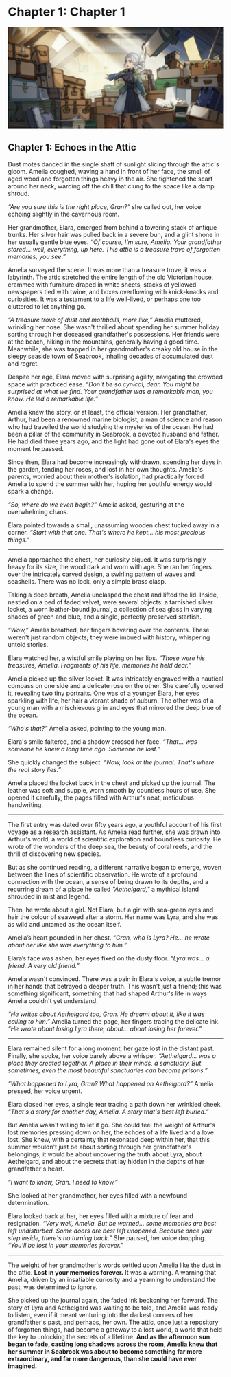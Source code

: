 # Chapter 1: Chapter 1

![Chapter 1 Illustration: Chapter 1](illustrations/chapter_01_chapter_1_20250511_000153.png)

## Chapter 1: Echoes in the Attic

Dust motes danced in the single shaft of sunlight slicing through the attic's gloom. Amelia coughed, waving a hand in front of her face, the smell of aged wood and forgotten things heavy in the air. She tightened the scarf around her neck, warding off the chill that clung to the space like a damp shroud.

*“Are you sure this is the right place, Gran?”* she called out, her voice echoing slightly in the cavernous room.

Her grandmother, Elara, emerged from behind a towering stack of antique trunks. Her silver hair was pulled back in a severe bun, and a glint shone in her usually gentle blue eyes. *“Of course, I’m sure, Amelia. Your grandfather stored… well, everything, up here. This attic is a treasure trove of forgotten memories, you see.”*

Amelia surveyed the scene. It was more than a treasure trove; it was a labyrinth. The attic stretched the entire length of the old Victorian house, crammed with furniture draped in white sheets, stacks of yellowed newspapers tied with twine, and boxes overflowing with knick-knacks and curiosities. It was a testament to a life well-lived, or perhaps one too cluttered to let anything go.

*“A treasure trove of dust and mothballs, more like,”* Amelia muttered, wrinkling her nose. She wasn't thrilled about spending her summer holiday sorting through her deceased grandfather's possessions. Her friends were at the beach, hiking in the mountains, generally having a good time. Meanwhile, she was trapped in her grandmother's creaky old house in the sleepy seaside town of Seabrook, inhaling decades of accumulated dust and regret.

Despite her age, Elara moved with surprising agility, navigating the crowded space with practiced ease. *“Don't be so cynical, dear. You might be surprised at what we find. Your grandfather was a remarkable man, you know. He led a remarkable life.”*

Amelia knew the story, or at least, the official version. Her grandfather, Arthur, had been a renowned marine biologist, a man of science and reason who had travelled the world studying the mysteries of the ocean. He had been a pillar of the community in Seabrook, a devoted husband and father. He had died three years ago, and the light had gone out of Elara's eyes the moment he passed.

Since then, Elara had become increasingly withdrawn, spending her days in the garden, tending her roses, and lost in her own thoughts. Amelia's parents, worried about their mother's isolation, had practically forced Amelia to spend the summer with her, hoping her youthful energy would spark a change.

*“So, where do we even begin?”* Amelia asked, gesturing at the overwhelming chaos.

Elara pointed towards a small, unassuming wooden chest tucked away in a corner. *“Start with that one. That's where he kept… his most precious things.”*

---

Amelia approached the chest, her curiosity piqued. It was surprisingly heavy for its size, the wood dark and worn with age. She ran her fingers over the intricately carved design, a swirling pattern of waves and seashells. There was no lock, only a simple brass clasp.

Taking a deep breath, Amelia unclasped the chest and lifted the lid. Inside, nestled on a bed of faded velvet, were several objects: a tarnished silver locket, a worn leather-bound journal, a collection of sea glass in varying shades of green and blue, and a single, perfectly preserved starfish.

*“Wow,”* Amelia breathed, her fingers hovering over the contents. These weren't just random objects; they were imbued with history, whispering untold stories.

Elara watched her, a wistful smile playing on her lips. *“Those were his treasures, Amelia. Fragments of his life, memories he held dear.”*

Amelia picked up the silver locket. It was intricately engraved with a nautical compass on one side and a delicate rose on the other. She carefully opened it, revealing two tiny portraits. One was of a younger Elara, her eyes sparkling with life, her hair a vibrant shade of auburn. The other was of a young man with a mischievous grin and eyes that mirrored the deep blue of the ocean.

*“Who's that?”* Amelia asked, pointing to the young man.

Elara's smile faltered, and a shadow crossed her face. *“That… was someone he knew a long time ago. Someone he lost.”*

She quickly changed the subject. *“Now, look at the journal. That's where the real story lies.”*

Amelia placed the locket back in the chest and picked up the journal. The leather was soft and supple, worn smooth by countless hours of use. She opened it carefully, the pages filled with Arthur's neat, meticulous handwriting.

---

The first entry was dated over fifty years ago, a youthful account of his first voyage as a research assistant. As Amelia read further, she was drawn into Arthur's world, a world of scientific exploration and boundless curiosity. He wrote of the wonders of the deep sea, the beauty of coral reefs, and the thrill of discovering new species.

But as she continued reading, a different narrative began to emerge, woven between the lines of scientific observation. He wrote of a profound connection with the ocean, a sense of being drawn to its depths, and a recurring dream of a place he called *"Aethelgard,"* a mythical island shrouded in mist and legend.

Then, he wrote about a girl. Not Elara, but a girl with sea-green eyes and hair the colour of seaweed after a storm. Her name was Lyra, and she was as wild and untamed as the ocean itself.

Amelia’s heart pounded in her chest. *“Gran, who is Lyra? He… he wrote about her like she was everything to him.”*

Elara’s face was ashen, her eyes fixed on the dusty floor. *“Lyra was… a friend. A very old friend.”*

Amelia wasn't convinced. There was a pain in Elara's voice, a subtle tremor in her hands that betrayed a deeper truth. This wasn't just a friend; this was something significant, something that had shaped Arthur's life in ways Amelia couldn't yet understand.

*“He writes about Aethelgard too, Gran. He dreamt about it, like it was calling to him.”* Amelia turned the page, her fingers tracing the delicate ink. *“He wrote about losing Lyra there, about… about losing her forever.”*

---

Elara remained silent for a long moment, her gaze lost in the distant past. Finally, she spoke, her voice barely above a whisper. *“Aethelgard… was a place they created together. A place in their minds, a sanctuary. But sometimes, even the most beautiful sanctuaries can become prisons.”*

*“What happened to Lyra, Gran? What happened on Aethelgard?”* Amelia pressed, her voice urgent.

Elara closed her eyes, a single tear tracing a path down her wrinkled cheek. *“That's a story for another day, Amelia. A story that's best left buried.”*

But Amelia wasn't willing to let it go. She could feel the weight of Arthur's lost memories pressing down on her, the echoes of a life lived and a love lost. She knew, with a certainty that resonated deep within her, that this summer wouldn't just be about sorting through her grandfather's belongings; it would be about uncovering the truth about Lyra, about Aethelgard, and about the secrets that lay hidden in the depths of her grandfather's heart.

*“I want to know, Gran. I need to know.”*

She looked at her grandmother, her eyes filled with a newfound determination.

Elara looked back at her, her eyes filled with a mixture of fear and resignation. *“Very well, Amelia. But be warned… some memories are best left undisturbed. Some doors are best left unopened. Because once you step inside, there's no turning back.”* She paused, her voice dropping. *“You'll be lost in your memories forever.”*

---

The weight of her grandmother's words settled upon Amelia like the dust in the attic. **Lost in your memories forever.** It was a warning. A warning that Amelia, driven by an insatiable curiosity and a yearning to understand the past, was determined to ignore.

She picked up the journal again, the faded ink beckoning her forward. The story of Lyra and Aethelgard was waiting to be told, and Amelia was ready to listen, even if it meant venturing into the darkest corners of her grandfather's past, and perhaps, her own. The attic, once just a repository of forgotten things, had become a gateway to a lost world, a world that held the key to unlocking the secrets of a lifetime. **And as the afternoon sun began to fade, casting long shadows across the room, Amelia knew that her summer in Seabrook was about to become something far more extraordinary, and far more dangerous, than she could have ever imagined.**